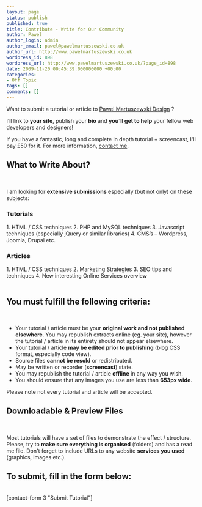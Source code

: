 ```yaml
---
layout: page
status: publish
published: true
title: Contribute - Write for Our Community
author: Pawel
author_login: admin
author_email: pawel@pawelmartuszewski.co.uk
author_url: http://www.pawelmartuszewski.co.uk
wordpress_id: 898
wordpress_url: http://www.pawelmartuszewski.co.uk/?page_id=898
date: 2009-11-20 00:45:39.000000000 +00:00
categories:
- Off Topic
tags: []
comments: []
---
```

Want to submit a tutorial or article to <a href="http://www.pawelmartuszewski.co.uk" title="Web Design Tutorials - PM Design Blog">Pawel Martuszewski Design</a> ? 

I’ll link to <strong>your site</strong>, publish your <strong>bio</strong> and <strong>you&acute;ll get to help</strong> your fellow web developers and designers!

If you have a fantastic, long and complete in depth tutorial + screencast, I'll pay £50 for it. For more information, <a href="http://www.pawelmartuszewski.co.uk/contact_freelance_pawel_martuszewski/" title="Contact PM Design Blog">contact me</a>.

<h2>What to Write About?</h2>
<div class="dev"><div class="dev_in">&nbsp;</div></div>

I am looking for <strong>extensive submissions</strong> especially (but not only) on these subjects:

<div class="half">
<h3>Tutorials</h3>
   1. HTML / CSS techniques
   2. PHP and MySQL techniques
   3. Javascript techniques (especially jQuery or similar libraries)
   4. CMS’s – Wordpress, Joomla, Drupal etc.
</div>
<div class="half">
<h3>Articles</h3>
   1. HTML / CSS techniques
   2. Marketing Strategies
   3. SEO tips and techniques
   4. New interesting Online Services overview
</div>
<div class="space cl">&nbsp;</div>
<h2>You must fulfill the following criteria:</h2>
<div class="dev"><div class="dev_in">&nbsp;</div></div>

* Your tutorial / article must be your <strong class="b">original work and not published elsewhere</strong>.  You may republish extracts online (eg. your site), however the tutorial / article in its entirety should not appear elsewhere.
* Your tutorial / article <strong class="b">may be edited prior to publishing</strong> (blog CSS format, especially code view).
* Source files <strong class="b">cannot be resold</strong> or redistributed.
* May be written or recorder (<strong>screencast</strong>) state.
* You may republish the tutorial / article <strong>offline</strong> in any way you wish.
* You should ensure that any images you use are less than <strong>653px wide</strong>.

<p>Please note not every tutorial and article will be accepted.</p>
<h2>Downloadable &amp; Preview Files</h2>
<div class="dev"><div class="dev_in">&nbsp;</div></div>

Most tutorials will have a set of files to demonstrate the effect / structure. Please, try to <strong class="b">make sure everything is organised</strong> (folders) and has a read me file. Don't forget to include URLs to any website <strong>services you used</strong> (graphics, images etc.).

<h2>To submit, fill in the form below:</h2>
<div class="dev"><div class="dev_in">&nbsp;</div></div>
[contact-form 3 "Submit Tutorial"]
